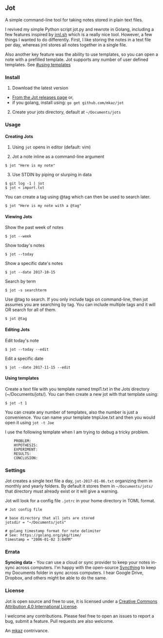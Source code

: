 
## Jot

A simple command-line tool for taking notes stored in plain text files.

I revived my simple Python script jot.py and rewrote in Golang, including a few features inspired by [jrnl.sh](http://jrnl.sh/) which is a really nice tool. However, a few things I wanted to do differently. First, I like storing the notes in a text file per day, whereas jrnl stores all notes together in a single file.

Also another key feature was the ability to use templates, so you can open a note with a prefilled template. Jot supports any number of user defined templates. See [#using templates](#using-templates)

### Install

1. Download the latest version
* [From the Jot releases page](https://github.com/mkaz/jot/releases) or,
* if you golang, install using:  `go get github.com/mkaz/jot`

2. Create your jots directory, default at `~/Documents/jots`


### Usage

#### Creating Jots

1. Using `jot` opens in editor (default: vim)

2. Jot a note inline as a command-line argument
```
$ jot "Here is my note"
```

3. Use STDIN by piping or slurping in data
```
$ git log -1 | jot
$ jot < import.txt
```

You can create a tag using @tag which can then be used to search later.
```
$ jot "Here is my note with a @tag"
```

#### Viewing Jots

Show the past week of notes
```
$ jot --week
```

Show today's notes
```
$ jot --today
```

Show a specific date's notes
```
$ jot --date 2017-10-15
```

Search by term
```
$ jot -s searchterm
```

Use @tag to search. If you only include tags on command-line, then jot assumes you are searching by tag. You can include multiple tags and it will OR search for all of them.
```
$ jot @tag
```

#### Editing Jots

Edit today's note
```
$ jot --today --edit
```

Edit a specific date
```
$ jot --date 2017-11-15 --edit
```

#### Using templates

Create a text file with you template named tmpl1.txt in the Jots directory (~/Documents/jots/). You can then create a new jot with that template using:
```
$ jot -t 1
```

You can create any number of templates, also the number is just a convenience. You can name your template tmplJoe.txt and then you would open it using `jot -t Joe`

I use the following template when I am trying to debug a tricky problem.
```
	PROBLEM:
	HYPOTHESIS:
	EXPERIMENT:
	RESULTS:
	CONCLUSION:
```

### Settings

Jot creates a single text file a day, `jot-2017-01-06.txt` organizing them in monthly and yearly folders. By default it stores them in `~/Documents/jots/` that directory must already exist or it will give a warning.

Jot will look for a config file `.jotrc` in your home directory in TOML format.

```
# Jot config file

# base directory that all jots are stored
jotsdir = "~/Documents/jots"

# golang timestamp format for note delimiter
# See: https://golang.org/pkg/time/
timestamp = "2006-01-02 3:04PM"
```


### Errata

**Syncing data** - You can use a cloud or sync provider to keep your notes in-sync across computers. I'm happy with the open-source [Syncthing](https://syncthing.net/) to keep my Documents folder in sync across computers. I hear Google Drive, Dropbox, and others might be able to do the same.


### License

Jot is open source and free to use, it is licensed under a <a rel="license" href="http://creativecommons.org/licenses/by/4.0/">Creative Commons Attribution 4.0 International License</a>.

I welcome any contributions. Please feel free to open an issues to report a bug, submit a feature. Pull requests are also welcome.

An [mkaz](https://mkaz.blog/) contrivance.

